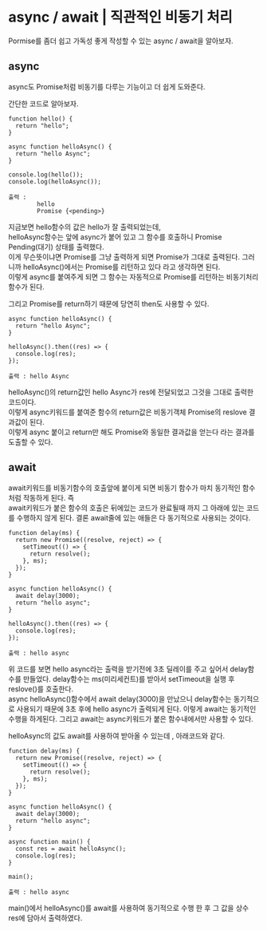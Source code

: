 # async / await | 직관적인 비동기 처리

Pormise를 좀더 쉽고 가독성 좋게 작성할 수 있는 async / await을 알아보자.

## async

async도 Promise처럼 비동기를 다루는 기능이고 더 쉽게 도와준다.

간단한 코드로 알아보자.

```
function hello() {
  return "hello";
}

async function helloAsync() {
  return "hello Async";
}

console.log(hello());
console.log(helloAsync());

출력 :
        hello
        Promise {<pending>}
```

지금보면 hello함수의 값은 hello가 잘 출력되었는데,  
helloAsync함수는 앞에 async가 붙어 있고 그 함수를 호출하니 Promise Pending(대기) 상태를 출력했다.  
이게 무슨뜻이냐면 Promise를 그냥 출력하게 되면 Promise가 그대로 출력된다. 그러니까 helloAsync()에서는 Promise를 리턴하고 있다 라고 생각하면 된다.  
이렇게 async를 붙여주게 되면 그 함수는 자동적으로 Promise를 리턴하는 비동기처리 함수가 된다.

그리고 Promise를 return하기 때문에 당연히 then도 사용할 수 있다.

```
async function helloAsync() {
  return "hello Async";
}

helloAsync().then((res) => {
  console.log(res);
});

출력 : hello Async
```

helloAsync()의 return값인 hello Async가 res에 전달되었고 그것을 그대로 출력한 코드이다.  
이렇게 async키워드를 붙여준 함수의 return값은 비동기객체 Promise의 reslove 결과값이 된다.  
이렇게 async 붙이고 return만 해도 Promise와 동일한 결과값을 얻는다 라는 결과를 도출할 수 있다.

## await

await키워드를 비동기함수의 호출앞에 붙이게 되면 비동기 함수가 마치 동기적인 함수처럼 작동하게 된다. 즉  
await키워드가 붙은 함수의 호출은 뒤에있는 코드가 완료될때 까지 그 아래에 있는 코드를 수행하지 않게 된다. 결론 await줄에 있는 애들은 다 동기적으로 사용되는 것이다.

```
function delay(ms) {
  return new Promise((resolve, reject) => {
    setTimeout(() => {
      return resolve();
    }, ms);
  });
}

async function helloAsync() {
  await delay(3000);
  return "hello async";
}

helloAsync().then((res) => {
  console.log(res);
});

출력 : hello async
```

위 코드를 보면 hello async라는 출력을 받기전에 3초 딜레이를 주고 싶어서 delay함수를 만들었다. delay함수는 ms(미리세컨트)를 받아서 setTimeout을 실행 후 reslove()를 호출한다.  
async helloAsync()함수에서 await delay(3000)을 만났으니 delay함수는 동기적으로 사용되기 때문에 3초 후에 hello async가 출력되게 된다.
이렇게 await는 동기적인 수행을 하게된다. 그리고 await는 async키워드가 붙은 함수내에서만 사용할 수 있다.

helloAsync의 값도 await를 사용하여 받아올 수 있는데 , 아래코드와 같다.

```
function delay(ms) {
  return new Promise((resolve, reject) => {
    setTimeout(() => {
      return resolve();
    }, ms);
  });
}

async function helloAsync() {
  await delay(3000);
  return "hello async";
}

async function main() {
  const res = await helloAsync();
  console.log(res);
}

main();

출력 : hello async
```

main()에서 helloAsync()를 await를 사용하여 동기적으로 수행 한 후 그 값을 상수 res에 담아서 출력하였다.
